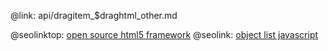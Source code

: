 @link: api/dragitem_$draghtml_other.md

@seolinktop: [open source html5 framework](https://webix.com)
@seolink: [object list javascript](https://webix.com/widget/list/)